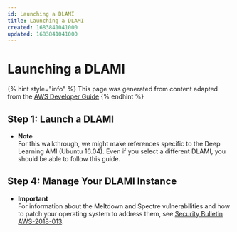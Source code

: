 ```yaml
---
id: Launching a DLAMI
title: Launching a DLAMI
created: 1683841041000
updated: 1683841041000
---
```

# Launching a DLAMI

{% hint style="info" %}
This page was generated from content adapted from the [AWS Developer Guide](https://github.com/awsdocs/aws-deep-learning-amis.git)
{% endhint %}

## Step 1: Launch a DLAMI

- **Note**  
For this walkthrough, we might make references specific to the Deep Learning AMI \(Ubuntu 16\.04\)\. Even if you select a different DLAMI, you should be able to follow this guide\.


## Step 4: Manage Your DLAMI Instance

- **Important**  
For information about the Meltdown and Spectre vulnerabilities and how to patch your operating system to address them, see [Security Bulletin AWS\-2018\-013](https://aws.amazon.com/security/security-bulletins/AWS-2018-013/)\.

